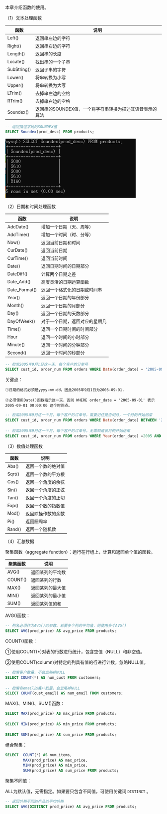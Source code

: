 
本章介绍函数的使用。

（1）文本处理函数

|函数|说明|
|----|---|
|Left()|返回串左边的字符|
|Right()|返回串右边的字符|
|Length()|返回串的长度|
|Locate()|找出串的一个子串|
|SubString()|返回子串的字符|
|Lower()|将串转换为小写|
|Upper()|将串转换为大写|
|LTrim()|去掉串左边的空格|
|RTrim()|去掉串右边的空格|
|Soundex()|返回串的SOUNDEX值，一个将字符串转换为描述其语音表示的算法|

```sql
-- 返回描述字段的SOUNDEX值
SELECT Soundex(prod_desc) FROM products;
```

![SOUNDEX值](./images/7/1.png)

（2）日期和时间处理函数

|函数|说明|
|----|---|
|AddDate()|增加一个日期（天、周等）|
|AddTime()|增加一个时间（时、分等）|
|Now()|返回当前日期和时间|
|CurDate()|返回当前日期|
|CurTime()|返回当前时间|
|Date()|返回日期时间的日期部分|
|DateDiff()|计算两个日期之差|
|Date_Add()|高度灵活的日期运算函数|
|Date_Format()|返回一个格式化的日期或时间串|
|Year()|返回一个日期的年份部分|
|Month()|返回一个日期的月部分|
|Day()|返回一个日期的天数部分|
|DayOfWeek()|对于一个日期，返回对应的星期几|
|Time()|返回一个日期时间的时间部分|
|Hour|返回一个时间的小时部分|
|Minute()|返回一个时间的分钟部分|
|Second()|返回一个时间的秒部分|

```sql
-- 检索2005年9月1日这一天，每个客户的订单号
SELECT cust_id, order_num FROM orders WHERE Date(order_date) = '2005-09-01';
```

关键点：

    ①日期的格式必须是yyyy-mm-dd，因此2005年9月1日为2005-09-01.

    ②必须使用Date()函数指示这一天，否则 WHERE order_date = '2005-09-01' 表示2005-09-01 00:00:00 这个时间点。

```sql
-- 检索2005年9月这一个月，每个客户的订单号，需要记住是否闰月，一个月的开始结束
SELECT cust_id, order_num FROM orders WHERE Date(order_date) BETWEEN '2005-09-01' AND '2005-09-01';

-- 检索2005年9月这一个月，每个客户的订单号，无需知道该月的开始结束
SELECT cust_id, order_num FROM orders WHERE Year(order_date) =2005 AND Month(order_date) = 9;
```

（3）数值处理函数

|函数|说明|
|----|---|
|Abs()|返回一个数的绝对值|
|Sqrt()|返回一个数的平方根|
|Cos()|返回一个角度的余弦|
|Sin()|返回一个角度的正弦|
|Tan()|返回一个角度的正切|
|Exp()|返回一个数的指数值|
|Mod()|返回除操作数的余数|
|Pi()|返回圆周率|
|Rand()|返回一个随机数|

（4）汇总数据

聚集函数（aggregate function）：运行在行组上，计算和返回单个值的函数。

|聚集函数|说明|
|----|---|
|AVG()|返回某列的平均数|
|COUNT()|返回某列的行数|
|MAX()|返回某列的最大值|
|MIN()|返回某列的最小值|
|SUM()|返回某列值的和|

AVG()函数：

```sql
-- 列名必须作为AVG()的参数。若要多个列的平均值，则使用多个AVG()
SELECT AVG(prod_price) AS avg_price FROM products;
```

COUNT()函数：

①使用COUNT(*)对表的行数进行统计，包含空值（NULL）和非空值。

②使用COUNT(column)对特定的列具有值的行进行计数，忽略NULL值。

```sql
-- 检索客户数量，不会忽略掉NULL
SELECT COUNT(*) AS num_cust FROM customers;

-- 检索有email的客户数量，会忽略掉NULL
SELECT COUNT(cust_email) AS num_email FROM customers;
```

MAX()、MIN()、SUM()函数：

```sql
SELECT MAX(prod_price) AS max_price FROM products;

SELECT MIN(prod_price) AS min_price FROM products;

SELECT SUM(prod_price) AS sum_price FROM products;
```

组合聚集：

```sql
SELECT  COUNT(*) AS num_items,
        MAX(prod_price) AS max_price,
        MIN(prod_price) AS min_price,
        SUM(prod_price) AS sum_price FROM products;
```

聚集不同值：

ALL为默认值，无需指定。如果要只包含不同值，可使用关键词 ```DISTINCT``` 。

```sql
-- 返回价格不同的产品的平均价格
SELECT AVG(DISTINCT prod_price) AS avg_price FROM products;
```
